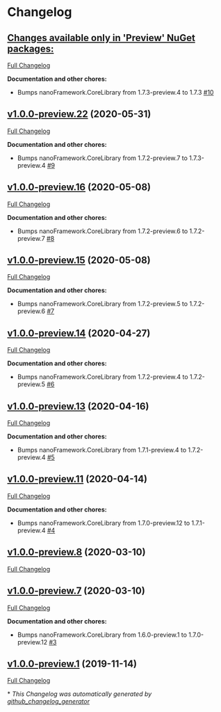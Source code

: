 # Changelog

## [**Changes available only in 'Preview' NuGet packages:**](https://github.com/nanoframework/lib-nanoFramework.System.Text/tree/HEAD)

[Full Changelog](https://github.com/nanoframework/lib-nanoFramework.System.Text/compare/v1.0.0-preview.22...HEAD)

**Documentation and other chores:**

- Bumps nanoFramework.CoreLibrary from 1.7.3-preview.4 to 1.7.3 [\#10](https://github.com/nanoframework/lib-nanoFramework.System.Text/pull/10)

## [v1.0.0-preview.22](https://github.com/nanoframework/lib-nanoFramework.System.Text/tree/v1.0.0-preview.22) (2020-05-31)

[Full Changelog](https://github.com/nanoframework/lib-nanoFramework.System.Text/compare/v1.0.0-preview.16...v1.0.0-preview.22)

**Documentation and other chores:**

- Bumps nanoFramework.CoreLibrary from 1.7.2-preview.7 to 1.7.3-preview.4 [\#9](https://github.com/nanoframework/lib-nanoFramework.System.Text/pull/9)

## [v1.0.0-preview.16](https://github.com/nanoframework/lib-nanoFramework.System.Text/tree/v1.0.0-preview.16) (2020-05-08)

[Full Changelog](https://github.com/nanoframework/lib-nanoFramework.System.Text/compare/v1.0.0-preview.15...v1.0.0-preview.16)

**Documentation and other chores:**

- Bumps nanoFramework.CoreLibrary from 1.7.2-preview.6 to 1.7.2-preview.7 [\#8](https://github.com/nanoframework/lib-nanoFramework.System.Text/pull/8)

## [v1.0.0-preview.15](https://github.com/nanoframework/lib-nanoFramework.System.Text/tree/v1.0.0-preview.15) (2020-05-08)

[Full Changelog](https://github.com/nanoframework/lib-nanoFramework.System.Text/compare/v1.0.0-preview.14...v1.0.0-preview.15)

**Documentation and other chores:**

- Bumps nanoFramework.CoreLibrary from 1.7.2-preview.5 to 1.7.2-preview.6 [\#7](https://github.com/nanoframework/lib-nanoFramework.System.Text/pull/7)

## [v1.0.0-preview.14](https://github.com/nanoframework/lib-nanoFramework.System.Text/tree/v1.0.0-preview.14) (2020-04-27)

[Full Changelog](https://github.com/nanoframework/lib-nanoFramework.System.Text/compare/v1.0.0-preview.13...v1.0.0-preview.14)

**Documentation and other chores:**

- Bumps nanoFramework.CoreLibrary from 1.7.2-preview.4 to 1.7.2-preview.5 [\#6](https://github.com/nanoframework/lib-nanoFramework.System.Text/pull/6)

## [v1.0.0-preview.13](https://github.com/nanoframework/lib-nanoFramework.System.Text/tree/v1.0.0-preview.13) (2020-04-16)

[Full Changelog](https://github.com/nanoframework/lib-nanoFramework.System.Text/compare/v1.0.0-preview.11...v1.0.0-preview.13)

**Documentation and other chores:**

- Bumps nanoFramework.CoreLibrary from 1.7.1-preview.4 to 1.7.2-preview.4 [\#5](https://github.com/nanoframework/lib-nanoFramework.System.Text/pull/5)

## [v1.0.0-preview.11](https://github.com/nanoframework/lib-nanoFramework.System.Text/tree/v1.0.0-preview.11) (2020-04-14)

[Full Changelog](https://github.com/nanoframework/lib-nanoFramework.System.Text/compare/v1.0.0-preview.8...v1.0.0-preview.11)

**Documentation and other chores:**

- Bumps nanoFramework.CoreLibrary from 1.7.0-preview.12 to 1.7.1-preview.4 [\#4](https://github.com/nanoframework/lib-nanoFramework.System.Text/pull/4)

## [v1.0.0-preview.8](https://github.com/nanoframework/lib-nanoFramework.System.Text/tree/v1.0.0-preview.8) (2020-03-10)

[Full Changelog](https://github.com/nanoframework/lib-nanoFramework.System.Text/compare/v1.0.0-preview.7...v1.0.0-preview.8)

## [v1.0.0-preview.7](https://github.com/nanoframework/lib-nanoFramework.System.Text/tree/v1.0.0-preview.7) (2020-03-10)

[Full Changelog](https://github.com/nanoframework/lib-nanoFramework.System.Text/compare/v1.0.0-preview.1...v1.0.0-preview.7)

**Documentation and other chores:**

- Bumps nanoFramework.CoreLibrary from 1.6.0-preview.1 to 1.7.0-preview.12 [\#3](https://github.com/nanoframework/lib-nanoFramework.System.Text/pull/3)

## [v1.0.0-preview.1](https://github.com/nanoframework/lib-nanoFramework.System.Text/tree/v1.0.0-preview.1) (2019-11-14)

[Full Changelog](https://github.com/nanoframework/lib-nanoFramework.System.Text/compare/c0babc37636fd6509a17c67de79c06299cde628f...v1.0.0-preview.1)



\* *This Changelog was automatically generated by [github_changelog_generator](https://github.com/github-changelog-generator/github-changelog-generator)*
